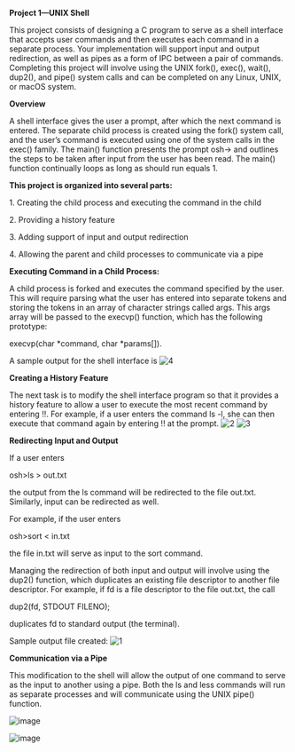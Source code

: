 **Project 1—UNIX Shell**

This project consists of designing a C program to serve as a shell interface that accepts user commands and then executes each command in a separate process. Your implementation will support input and output redirection, as well as pipes as a form of IPC between a pair of commands. Completing this project will involve using the UNIX fork(), exec(), wait(), dup2(), and pipe() system calls and can be completed on any Linux, UNIX, or macOS system.

**Overview**

A shell interface gives the user a prompt, after which the next command is entered. The separate child process is created using the fork() system call, and the user’s command is executed using one of the system calls in the exec() family. The main() function presents the prompt osh-\> and outlines the steps to be taken after input from the user has been read. The main() function continually loops as long as should run equals 1.

**This project is organized into several parts:**

1\. Creating the child process and executing the command in the child

2\. Providing a history feature

3\. Adding support of input and output redirection

4\. Allowing the parent and child processes to communicate via a pipe

**Executing Command in a Child Process:**

A child process is forked and executes the command specified by the user. This will require parsing what the user has entered into separate tokens and storing the tokens in an array of character strings called args. This args array will be passed to the execvp() function, which has the following prototype:

execvp(char \*command, char \*params[]).

A sample output for the shell interface is
![4](https://user-images.githubusercontent.com/75697115/199963430-a7e6dbe2-7837-4fd7-8667-3d4603d2d964.jpg)


**Creating a History Feature**

The next task is to modify the shell interface program so that it provides a history feature to allow a user to execute the most recent command by entering !!. For example, if a user enters the command ls -l, she can then execute that command again by entering !! at the prompt. 
![2](https://user-images.githubusercontent.com/75697115/199963303-4b9d88c0-9d4b-4d37-9004-a93cd91b94a0.jpg)
![3](https://user-images.githubusercontent.com/75697115/199963318-ae2877a3-8f2a-4e8b-b08b-8b536cfd19be.jpg)


**Redirecting Input and Output**

If a user enters

osh\>ls \> out.txt

the output from the ls command will be redirected to the file out.txt. Similarly, input can be redirected as well.

For example, if the user enters

osh\>sort \< in.txt

the file in.txt will serve as input to the sort command.

Managing the redirection of both input and output will involve using the dup2() function, which duplicates an existing file descriptor to another file descriptor. For example, if fd is a file descriptor to the file out.txt, the call

dup2(fd, STDOUT FILENO);

duplicates fd to standard output (the terminal).

Sample output file created:
![1](https://user-images.githubusercontent.com/75697115/199963110-c60312dd-ea17-497d-b22f-c724c2525261.jpg)

**Communication via a Pipe**

This modification to the shell will allow the output of one command to serve as the input to another using a pipe. Both the ls and less commands will run as separate processes and will communicate using the UNIX pipe() function.

![image](https://user-images.githubusercontent.com/75697115/199962397-0bdb8fc0-6155-446c-b29d-6c2e4175a56f.png)

![image](https://user-images.githubusercontent.com/75697115/199962390-06caf2a5-5b1a-4bf4-b9ec-b6fc6503abab.png)

